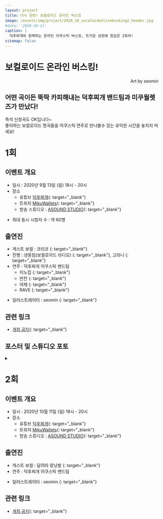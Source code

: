 ```yaml
---
layout: project
title: 다시 한번! 보컬로이드 온라인 버스킹
image: /assets/img/project/2020_10_vocaloidonlinebusking2_header.jpg
#date: '2020-10-11'
caption: |
  덕후찌개와 함께하는 온라인 어쿠스틱 버스킹, 뜨거운 성원에 힘입은 2회차!
sitemap: false
---
```


<script>
  document.location = '#2회';
  window.history.pushState(null, null, '/projects/vocaloid-online-busking/#2회');
</script>


# 보컬로이드 온라인 버스킹!
<p style="text-align: right;">Art by seomin</p>

## 어떤 곡이든 뚝딱 카피해내는 덕후찌개 밴드팀과 미쿠월렛즈가 만났다!

즉석 신청곡도 OK입니다~  
좋아하는 보컬로이드 명곡들을 어쿠스틱 연주로 만나볼수 있는 유익한 시간을 놓치지 마세요!

# 1회
## 이벤트 개요
- 일시 : 2020년 9월 13일 (일) 18시 - 20시
- 장소
  - 유튜브 [<i class="fab fa-youtube"></i> 덕후찌개](https://www.youtube.com/channel/UCM3KUmsrRb01wwNUBJaVOag){: target="_blank"}
  - 트위치 [<i class="fab fa-twitch"></i> MikuWallets](https://www.twitch.tv/mikuwallets/){: target="_blank"}
  - 방송 스튜디오 : [<i class="fab fa-twitter"></i> ASOUND STUDIO](https://twitter.com/asound_studio/){: target="_blank"}

* 최대 동시 시청자 수 : 약 60명

## 출연진
* 게스트 보컬 : 코리코 [<i class="fab fa-twitter"></i>](https://twitter.com/corico_yurideer){: target="_blank"}
* 진행 : 냉동빔(보컬로이드 라디오) [<i class="fab fa-twitter"></i>](https://twitter.com/kdb9262){: target="_blank"}, 고라니 [<i class="fab fa-twitter"></i>](https://twitter.com/Raindeer_2){: target="_blank"}
* 연주 : 덕후찌개 어쿠스틱 밴드팀
  - 미노킴 [<i class="fab fa-twitter"></i>](https://twitter.com/minhoh521){: target="_blank"}
  - 반찬 [<i class="fab fa-twitter"></i>](https://twitter.com/cksgur4897){: target="_blank"}
  - 야채 [<i class="fab fa-twitter"></i>](https://twitter.com/yachae030){: target="_blank"}
  - RAVE [<i class="fab fa-twitter"></i>](https://twitter.com/folrave){: target="_blank"}

- 일러스트레이터 : seomin [<i class="fab fa-twitter"></i>](https://twitter.com/xseomin){: target="_blank"}

## 관련 링크
- [개최 공지](https://twitter.com/MikuWallets/status/1303669887118655488){: target="_blank"}

## 포스터 및 스튜디오 포토 
<details>
<summary data-closed="더보기" data-open="접기"></summary>
<!-- 스타일 적용시 div 래핑 -->
<div markdown="1" style="padding: 15px 0">

![poster](/assets/img/project/2020_09_vocaloidonlinebusking_poster.jpg)

![castphoto](/assets/img/project/2020_09_vocaloidonlinebusking_casts.jpg){: loading="lazy"}

</div>
</details>

# 2회
## 이벤트 개요
- 일시 : 2020년 10월 11일 (일) 18시 - 20시
- 장소
  - 유튜브 [<i class="fab fa-youtube"></i> 덕후찌개](https://www.youtube.com/channel/UCM3KUmsrRb01wwNUBJaVOag){: target="_blank"}
  - 트위치 [<i class="fab fa-twitch"></i> MikuWallets](https://www.twitch.tv/mikuwallets/){: target="_blank"}
  - 방송 스튜디오 : [<i class="fab fa-twitter"></i> ASOUND STUDIO](https://twitter.com/asound_studio/){: target="_blank"}

<!-- * 최대 동시 시청자 수 : 약 명 -->

## 출연진
* 게스트 보컬 : 달려라 랑낭발 [<i class="fab fa-twitter"></i>](https://twitter.com/rns_0){: target="_blank"}
* 연주 : 덕후찌개 어쿠스틱 밴드팀

- 일러스트레이터 : seomin [<i class="fab fa-twitter"></i>](https://twitter.com/xseomin){: target="_blank"}

## 관련 링크
- [개최 공지](https://twitter.com/MikuWallets/status/1313832110864564225){: target="_blank"}

<!-- 
## 포스터 및 스튜디오 포토 
![poster](/assets/img/project/2020_09_vocaloidonlinebusking_poster.jpg)

<details>
<summary data-closed="더보기" data-open="접기"></summary>
<!-- 스타일 적용시 div 래핑 -- >
<div markdown="1" style="padding: 15px 0">

![castphoto](/assets/img/project/2020_09_vocaloidonlinebusking_casts.jpg){: loading="lazy"}

</div>
</details>
-->
